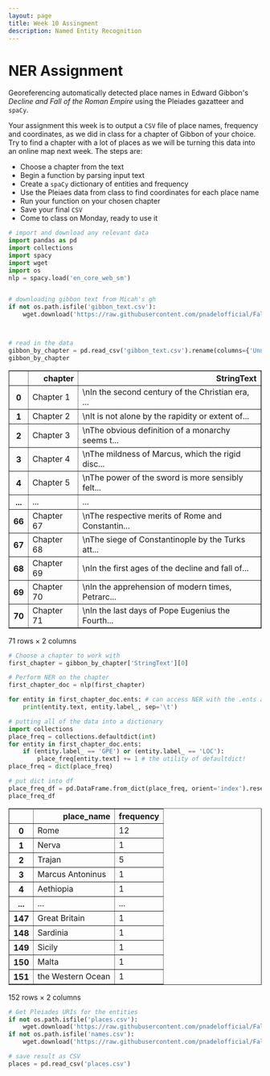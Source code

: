 ```yaml
---
layout: page
title: Week 10 Assingment
description: Named Entity Recognition
---
```


# NER Assignment
Georeferencing automatically detected place names in Edward Gibbon's *Decline and Fall of the Roman Empire* using the Pleiades gazatteer and `spaCy`.

Your assignment this week is to output a `CSV` file of place names, frequency and coordinates, as we did in class for a chapter of Gibbon of your choice. Try to find a chapter with a lot of places as we will be turning this data into an online map next week. The steps are:

* Choose a chapter from the text
* Begin a function by parsing input text
* Create a `spaCy` dictionary of entities and frequency
* Use the Pleiaes data from class to find coordinates for each place name
* Run your function on your chosen chapter
* Save your final `CSV`
* Come to class on Monday, ready to use it


```python
# import and download any relevant data
import pandas as pd
import collections
import spacy
import wget
import os
nlp = spacy.load('en_core_web_sm')


# downloading gibbon text from Micah's gh
if not os.path.isfile('gibbon_text.csv'):
    wget.download('https://raw.githubusercontent.com/pnadelofficial/FallDHCourseMaterials/main/gibbon_text.csv')



# read in the data
gibbon_by_chapter = pd.read_csv('gibbon_text.csv').rename(columns={'Unnamed: 0':'chapter'})
gibbon_by_chapter
```




<div>
<style scoped>
    .dataframe tbody tr th:only-of-type {
        vertical-align: middle;
    }

    .dataframe tbody tr th {
        vertical-align: top;
    }

    .dataframe thead th {
        text-align: right;
    }
</style>
<table border="1" class="dataframe">
  <thead>
    <tr style="text-align: right;">
      <th></th>
      <th>chapter</th>
      <th>StringText</th>
    </tr>
  </thead>
  <tbody>
    <tr>
      <th>0</th>
      <td>Chapter 1</td>
      <td>\nIn the second century of the Christian era, ...</td>
    </tr>
    <tr>
      <th>1</th>
      <td>Chapter 2</td>
      <td>\nIt is not alone by the rapidity or extent of...</td>
    </tr>
    <tr>
      <th>2</th>
      <td>Chapter 3</td>
      <td>\nThe obvious definition of a monarchy seems t...</td>
    </tr>
    <tr>
      <th>3</th>
      <td>Chapter 4</td>
      <td>\nThe mildness of Marcus, which the rigid disc...</td>
    </tr>
    <tr>
      <th>4</th>
      <td>Chapter 5</td>
      <td>\nThe power of the sword is more sensibly felt...</td>
    </tr>
    <tr>
      <th>...</th>
      <td>...</td>
      <td>...</td>
    </tr>
    <tr>
      <th>66</th>
      <td>Chapter 67</td>
      <td>\nThe respective merits of Rome and Constantin...</td>
    </tr>
    <tr>
      <th>67</th>
      <td>Chapter 68</td>
      <td>\nThe siege of Constantinople by the Turks att...</td>
    </tr>
    <tr>
      <th>68</th>
      <td>Chapter 69</td>
      <td>\nIn the first ages of the decline and fall of...</td>
    </tr>
    <tr>
      <th>69</th>
      <td>Chapter 70</td>
      <td>\nIn the apprehension of modern times, Petrarc...</td>
    </tr>
    <tr>
      <th>70</th>
      <td>Chapter 71</td>
      <td>\nIn the last days of Pope Eugenius the Fourth...</td>
    </tr>
  </tbody>
</table>
<p>71 rows × 2 columns</p>
</div>




```python
# Choose a chapter to work with 
first_chapter = gibbon_by_chapter['StringText'][0]

# Perform NER on the chapter
first_chapter_doc = nlp(first_chapter)
```


```python
for entity in first_chapter_doc.ents: # can access NER with the .ents attribute
    print(entity.text, entity.label_, sep='\t')
```


```python
# putting all of the data into a dictionary
import collections
place_freq = collections.defaultdict(int)
for entity in first_chapter_doc.ents:
    if (entity.label_ == 'GPE') or (entity.label_ == 'LOC'):
        place_freq[entity.text] += 1 # the utility of defaultdict!
place_freq = dict(place_freq)
```


```python
# put dict into df
place_freq_df = pd.DataFrame.from_dict(place_freq, orient='index').reset_index().rename(columns={'index':'place_name',0:'frequency'})
place_freq_df
```




<div>
<style scoped>
    .dataframe tbody tr th:only-of-type {
        vertical-align: middle;
    }

    .dataframe tbody tr th {
        vertical-align: top;
    }

    .dataframe thead th {
        text-align: right;
    }
</style>
<table border="1" class="dataframe">
  <thead>
    <tr style="text-align: right;">
      <th></th>
      <th>place_name</th>
      <th>frequency</th>
    </tr>
  </thead>
  <tbody>
    <tr>
      <th>0</th>
      <td>Rome</td>
      <td>12</td>
    </tr>
    <tr>
      <th>1</th>
      <td>Nerva</td>
      <td>1</td>
    </tr>
    <tr>
      <th>2</th>
      <td>Trajan</td>
      <td>5</td>
    </tr>
    <tr>
      <th>3</th>
      <td>Marcus Antoninus</td>
      <td>1</td>
    </tr>
    <tr>
      <th>4</th>
      <td>Aethiopia</td>
      <td>1</td>
    </tr>
    <tr>
      <th>...</th>
      <td>...</td>
      <td>...</td>
    </tr>
    <tr>
      <th>147</th>
      <td>Great Britain</td>
      <td>1</td>
    </tr>
    <tr>
      <th>148</th>
      <td>Sardinia</td>
      <td>1</td>
    </tr>
    <tr>
      <th>149</th>
      <td>Sicily</td>
      <td>1</td>
    </tr>
    <tr>
      <th>150</th>
      <td>Malta</td>
      <td>1</td>
    </tr>
    <tr>
      <th>151</th>
      <td>the Western Ocean</td>
      <td>1</td>
    </tr>
  </tbody>
</table>
<p>152 rows × 2 columns</p>
</div>




```python
# Get Pleiades URIs for the entities
if not os.path.isfile('places.csv'):
    wget.download('https://raw.githubusercontent.com/pnadelofficial/FallDHCourseMaterials/main/places.csv')
if not os.path.isfile('names.csv'):
    wget.download('https://raw.githubusercontent.com/pnadelofficial/FallDHCourseMaterials/main/names.csv')
```


```python
# save result as CSV
places = pd.read_csv('places.csv')
```

